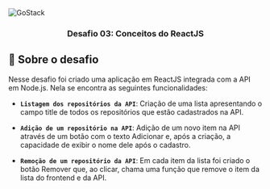 <img alt="GoStack" src="https://storage.googleapis.com/golden-wind/bootcamp-gostack/header-desafios.png" />

<h3 align="center">
  Desafio 03: Conceitos do ReactJS
</h3>

## 🚀 Sobre o desafio
Nesse desafio foi criado uma aplicação em ReactJS integrada com a API em Node.js. Nela se encontra as seguintes funcionalidades: 

- **`Listagem dos repositórios da API`**: Criação de uma lista apresentando o campo title de todos os repositórios que estão cadastrados na API.

- **`Adição de um repositório na API`**: Adição de um novo item na API através de um botão com o texto Adicionar e, após a criação, a capacidade de exibir o nome dele após o cadastro.

- **`Remoção de um repositório da API`**: Em cada item da lista foi criado o botão Remover que, ao clicar, chama uma função que remove o item da lista do frontend e da API.
